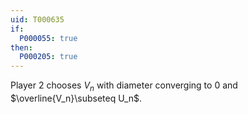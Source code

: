 ```yaml
---
uid: T000635
if:
  P000055: true
then:
  P000205: true
---
```


Player 2 chooses $V_n$ with diameter converging to $0$ and $\overline{V_n}\subseteq U_n$.
